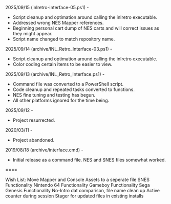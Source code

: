 2025/09/15 (inlretro-interface-05.ps1) -
- Script cleanup and optimation around calling the inlretro executable.
- Addressed wrong NES Mapper references.
- Beginning personal cart dump of NES carts and will correct issues as they might appear.
- Script name changed to match repository name.

2025/09/14 (archive/INL_Retro_Interface-03.ps1) -
- Script cleanup and optimation around calling the inlretro executable.
- Color coding certain items to be easier to view.

2025/09/13 (archive/INL_Retro_Interface.ps1) - 
- Command file was converted to a PowerShell script.
- Code cleanup and repeated tasks converted to functions.
- NES fine tuning and testing has begun.
- All other platforms ignored for the time being.

2025/09/12 - 
- Project resurrected.

2020/03/11 - 
- Project abandoned.

2019/08/18 (archive/interface.cmd) -
- Initial release as a command file. NES and SNES files somewhat worked.

====

Wish List:
Move Mapper and Console Assets to a seperate file
SNES Functionality
Nintendo 64 Functionality
Gameboy Functionality
Sega Genesis Functionality
No-Intro dat comparison, file name clean up
Active counter during session
Stager for updated files in existing installs
